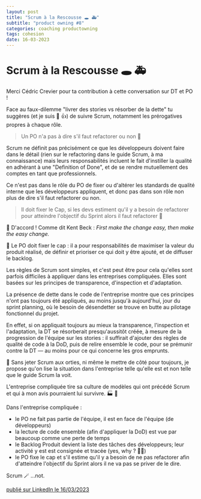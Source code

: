 ```yaml
---
layout: post
title: "Scrum à la Rescousse 🕳 🚑"
subtitle: "product owning #8"
categories: coaching productowning
tags: cohesion
date: 16-03-2023
---
```

# Scrum à la Rescousse 🕳 🚑

Merci Cédric Crevier pour ta contribution à cette conversation sur DT et PO ! 

Face au faux-dilemme "livrer des stories vs résorber de la dette" tu suggères (et je suis 💯 👍) de suivre Scrum, notamment les prérogatives propres à chaque rôle.

> Un PO n'a pas à dire s'il faut refactorer ou non  🔑
<!--more-->

Scrum ne définit pas précisément ce que les développeurs doivent faire dans le détail (rien sur le refactoring dans le guide Scrum, à ma connaissance) mais leurs responsabilités incluent le fait d'instiller la qualité en adhérant à une "Definition of Done", et de se rendre mutuellement des comptes en tant que professionnels. 

Ce n'est pas dans le rôle du PO de fixer ou d'altérer les standards de qualité interne que les développeurs appliquent, et donc pas dans son rôle non plus de dire s'il faut refactorer ou non.

> Il doit fixer le Cap, si les devs estiment qu'il y a besoin de refactorer pour atteindre l'objectif du Sprint alors il faut refactorer 🔑

💯 D'accord ! Comme dit Kent Beck : *First make the change easy, then make the easy change.*

💯 Le PO doit fixer le cap : il a pour responsabilités de maximiser la valeur du produit réalisé, de définir et prioriser ce qui doit y être ajouté, et de diffuser le backlog.

Les règles de Scrum sont simples, et c'est peut être pour cela qu'elles sont parfois difficiles à appliquer dans les entreprises compliquées. Elles sont basées sur les principes de transparence, d'inspection et d'adaptation. 

La présence de dette dans le code de l'entreprise montre que ces principes n'ont pas toujours été appliqués, au moins jusqu'à aujourd'hui, jour du sprint planning, où le besoin de désendetter se trouve en butte au pilotage fonctionnel du projet.

En effet, si on appliquait toujours au mieux la transparence, l'inspection et l'adaptation, la DT se résorberait presqu'aussitôt créée, à mesure de la progression de l'équipe sur les stories : il suffirait d'ajouter des règles de qualité de code à la DoD, puis de relire ensemble le code, pour se prémunir contre la DT — au moins pour ce qui concerne les gros emprunts.

🚯 Sans jeter Scrum aux orties, ni même le mettre de côté pour toujours, je propose qu'on lise la situation dans l'entreprise telle qu'elle est et non telle que le guide Scrum la voit. 

L'entreprise compliquée tire sa culture de modèles qui ont précédé Scrum et qui à mon avis pourraient lui survivre. 🏭 🧬

Dans l'entreprise compliquée :

- le PO ne fait pas partie de l'équipe, il est en face de l'équipe (de développeurs)
- la lecture de code ensemble (afin d'appliquer la DoD) est vue par beaucoup comme une perte de temps
- le Backlog Produit devient la liste des tâches des développeurs; leur activité y est est consignée et tracée (yes, why ? 🤷‍♂️)
- le PO fixe le cap et s'il estime qu'il y a besoin de ne pas refactorer afin d'atteindre l'objectif du Sprint alors il ne va pas se priver de le dire.

Scrum 🪄 …not.


[publié sur LinkedIn le 16/03/2023](https://www.linkedin.com/posts/christophe-thibaut-35b4657_dettetechnique-productowning-activity-7042023898007117824-Y02Y?utm_source=share&utm_medium=member_desktop)


